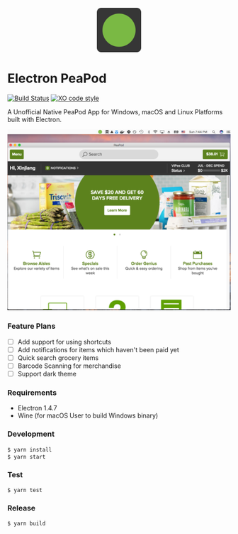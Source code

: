 <p align="center">
	<a href="http://peapod.com">
	<img src="https://raw.githubusercontent.com/soleo/electron-peapod/master/static/Icon.png" alt="PeaPod" width="100" /></a>
</p>

# Electron PeaPod
[![Build Status](https://travis-ci.org/soleo/electron-peapod.svg?branch=master)](https://travis-ci.org/soleo/electron-peapod)
[![XO code style](https://img.shields.io/badge/code_style-XO-5ed9c7.svg)](https://github.com/sindresorhus/xo)

A Unofficial Native PeaPod App for Windows, macOS and Linux Platforms built with Electron.

<div align="center">
	<a href="https://github.com/soleo/electron-peapod/releases/latest" align="center">
		<img src="media/screenshot-macos.png" width="617">
	</a>
</div>

### Feature Plans

- [ ] Add support for using shortcuts
- [ ] Add notifications for items which haven't been paid yet
- [ ] Quick search grocery items
- [ ] Barcode Scanning for merchandise
- [ ] Support dark theme

### Requirements

- Electron 1.4.7
- Wine (for macOS User to build Windows binary)

### Development

```shell
$ yarn install
$ yarn start
```

### Test

```shell
$ yarn test
```

### Release

```shell
$ yarn build
```




